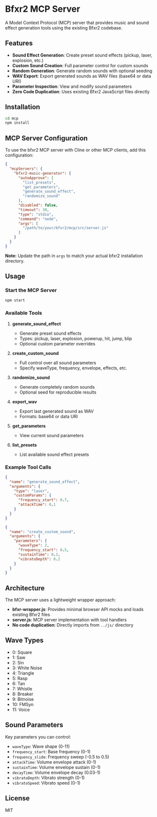 # Bfxr2 MCP Server

A Model Context Protocol (MCP) server that provides music and sound effect generation tools using the existing Bfxr2 codebase.

## Features

- **Sound Effect Generation**: Create preset sound effects (pickup, laser, explosion, etc.)
- **Custom Sound Creation**: Full parameter control for custom sounds
- **Random Generation**: Generate random sounds with optional seeding
- **WAV Export**: Export generated sounds as WAV files (base64 or data URI)
- **Parameter Inspection**: View and modify sound parameters
- **Zero Code Duplication**: Uses existing Bfxr2 JavaScript files directly

## Installation

```bash
cd mcp
npm install
```

## MCP Server Configuration

To use the bfxr2 MCP server with Cline or other MCP clients, add this configuration:

```json
{
  "mcpServers": {
    "bfxr2-music-generator": {
      "autoApprove": [
        "list_presets",
        "get_parameters",
        "generate_sound_effect",
        "randomize_sound"
      ],
      "disabled": false,
      "timeout": 30,
      "type": "stdio",
      "command": "node",
      "args": [
        "/path/to/your/bfxr2/mcp/src/server.js"
      ]
    }
  }
}
```

**Note:** Update the path in `args` to match your actual bfxr2 installation directory.

## Usage

### Start the MCP Server

```bash
npm start
```

### Available Tools

1. **generate_sound_effect**
   - Generate preset sound effects
   - Types: pickup, laser, explosion, powerup, hit, jump, blip
   - Optional custom parameter overrides

2. **create_custom_sound**
   - Full control over all sound parameters
   - Specify waveType, frequency, envelope, effects, etc.

3. **randomize_sound**
   - Generate completely random sounds
   - Optional seed for reproducible results

4. **export_wav**
   - Export last generated sound as WAV
   - Formats: base64 or data URI

5. **get_parameters**
   - View current sound parameters

6. **list_presets**
   - List available sound effect presets

### Example Tool Calls

```json
{
  "name": "generate_sound_effect",
  "arguments": {
    "type": "laser",
    "customParams": {
      "frequency_start": 0.7,
      "attackTime": 0.1
    }
  }
}
```

```json
{
  "name": "create_custom_sound",
  "arguments": {
    "parameters": {
      "waveType": 2,
      "frequency_start": 0.5,
      "sustainTime": 0.3,
      "vibratoDepth": 0.2
    }
  }
}
```

## Architecture

The MCP server uses a lightweight wrapper approach:

- **bfxr-wrapper.js**: Provides minimal browser API mocks and loads existing Bfxr2 files
- **server.js**: MCP server implementation with tool handlers
- **No code duplication**: Directly imports from `../js/` directory

## Wave Types

- 0: Square
- 1: Saw  
- 2: Sin
- 3: White Noise
- 4: Triangle
- 5: Rasp
- 6: Tan
- 7: Whistle
- 8: Breaker
- 9: Bitnoise
- 10: FMSyn
- 11: Voice

## Sound Parameters

Key parameters you can control:

- `waveType`: Wave shape (0-11)
- `frequency_start`: Base frequency (0-1)
- `frequency_slide`: Frequency sweep (-0.5 to 0.5)
- `attackTime`: Volume envelope attack (0-1)
- `sustainTime`: Volume envelope sustain (0-1) 
- `decayTime`: Volume envelope decay (0.03-1)
- `vibratoDepth`: Vibrato strength (0-1)
- `vibratoSpeed`: Vibrato speed (0-1)

## License

MIT
